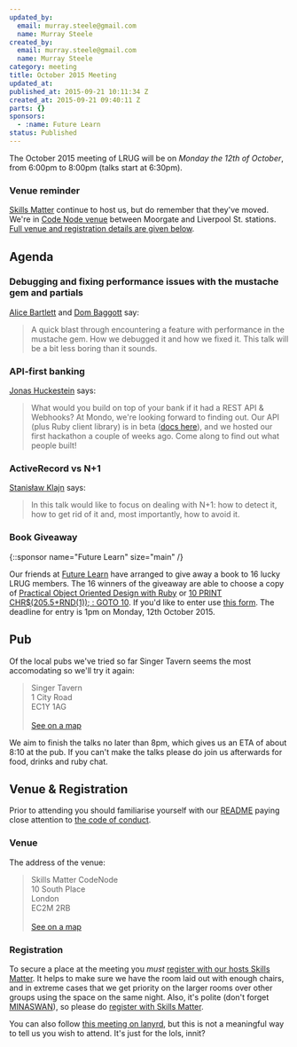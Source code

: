 ```yaml
---
updated_by:
  email: murray.steele@gmail.com
  name: Murray Steele
created_by:
  email: murray.steele@gmail.com
  name: Murray Steele
category: meeting
title: October 2015 Meeting
updated_at:
published_at: 2015-09-21 10:11:34 Z
created_at: 2015-09-21 09:40:11 Z
parts: {}
sponsors:
  - :name: Future Learn
status: Published
---
```


The October 2015 meeting of LRUG will be on *Monday the 12th of October*, from 6:00pm to 8:00pm (talks start at 6:30pm).

### Venue reminder

[Skills Matter](http://www.skillsmatter.com) continue to host us, but do remember that they've moved.  We're in [Code Node venue](https://skillsmatter.com/locations/264-skills-matter-codenode) between Moorgate and Liverpool St. stations.  [Full venue and registration details are given below](#oct15registration).

Agenda
------

### Debugging and fixing performance issues with the mustache gem and partials

[Alice Bartlett](https://twitter.com/alicebartlett) and [Dom Baggott](https://twitter.com/evilstreak) say:

> A quick blast through encountering a feature with performance in the
> mustache gem. How we debugged it and how we fixed it. This talk will be
> a bit less boring than it sounds.

### API-first banking

[Jonas Huckestein](https://twitter.com/jonas) says:

> What would you build on top of your bank if it had a REST API & Webhooks? At Mondo, we're looking forward to finding out. Our API (plus Ruby client library) is in beta ([docs here](https://getmondo.co.uk/docs/)), and we hosted our first hackathon a couple of weeks ago. Come along to find out what people built!

### ActiveRecord vs N+1

[Stanisław Klajn](http://stackoverflow.com/users/2336231/broisatse) says:

> In this talk would like to focus on dealing with N+1: how to detect it,
> how to get rid of it and, most importantly, how to avoid it.

### Book Giveaway

{::sponsor name="Future Learn" size="main" /}

Our friends at [Future Learn](https://www.linkedin.com/company/infinitium-global) have arranged to give away a book to 16 lucky LRUG members.  The 16 winners of the giveaway are able to choose a copy of [Practical Object Oriented Design with Ruby](http://www.poodr.com/) or [10 PRINT CHR$(205.5+RND(1)); : GOTO 10](https://mitpress.mit.edu/books/10-print-chr2055rnd1-goto-10).  If you'd like to enter use [this form](http://goo.gl/forms/aE4fuUdgtz).  The deadline for entry is 1pm on Monday, 12th October 2015.

Pub
---

Of the local pubs we've tried so far Singer Tavern seems the most accomodating so we'll try it again:

> Singer Tavern<br/>1 City Road<br/>EC1Y 1AG<br/><br/>[See on a map](https://goo.gl/maps/w9kPu)

We aim to finish the talks no later than 8pm, which gives us an ETA of about 8:10 at the pub.  If you can't make the talks please do join us afterwards for food, drinks and ruby chat.

Venue & Registration <a name="oct15registration">&nbsp;</a>
----------------------------------------------------------

Prior to attending you should familiarise yourself with our [README](http://readme.lrug.org/) paying close attention to [the code of conduct](http://readme.lrug.org/#code-of-conduct).

### Venue

The address of the venue:

> Skills Matter CodeNode<br/>10 South Place<br/>London<br/>EC2M 2RB<br/><br/>[See on a map](https://goo.gl/maps/ONJT4)

### Registration

To secure a place at the meeting you *must* [register with our hosts Skills Matter](https://skillsmatter.com/meetups/7300-lrug-october-2015-meeting).  It helps to make sure we have the room laid out with enough chairs, and in extreme cases that we get priority on the larger rooms over other groups using the space on the same night.  Also, it's polite (don't forget [MINASWAN](https://en.wikipedia.org/wiki/MINASWAN)), so please do [register with Skills Matter](https://skillsmatter.com/meetups/7300-lrug-october-2015-meeting).

You can also follow [this meeting on lanyrd](http://lanyrd.com/2015/lrug-october/), but this is not a meaningful way to tell us you wish to attend.  It's just for the lols, innit?
